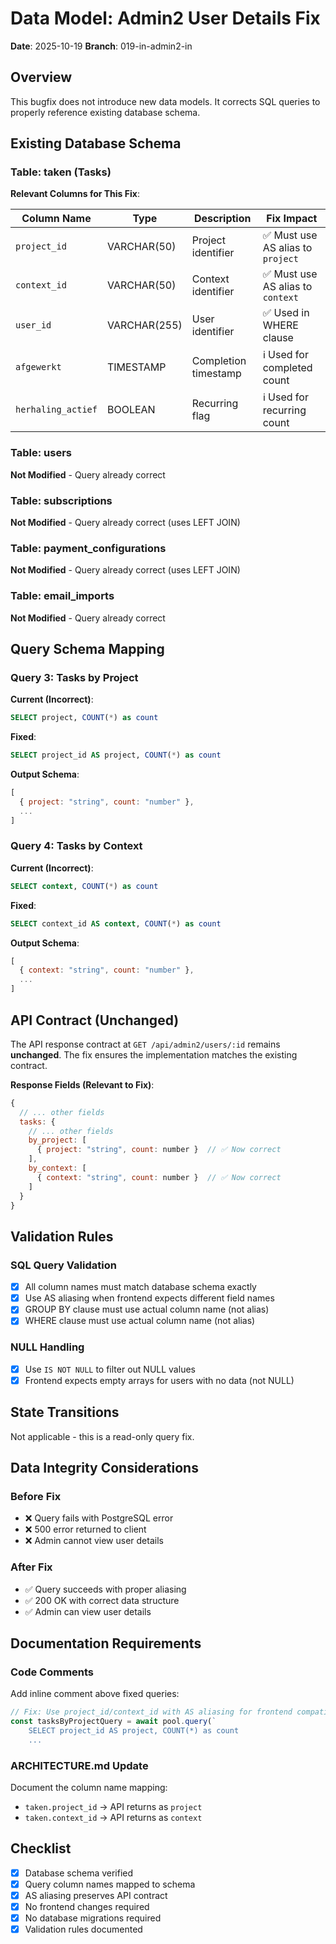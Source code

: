 # Data Model: Admin2 User Details Fix

**Date**: 2025-10-19
**Branch**: 019-in-admin2-in

## Overview
This bugfix does not introduce new data models. It corrects SQL queries to properly reference existing database schema.

## Existing Database Schema

### Table: taken (Tasks)
**Relevant Columns for This Fix**:

| Column Name | Type | Description | Fix Impact |
|------------|------|-------------|------------|
| `project_id` | VARCHAR(50) | Project identifier | ✅ Must use AS alias to `project` |
| `context_id` | VARCHAR(50) | Context identifier | ✅ Must use AS alias to `context` |
| `user_id` | VARCHAR(255) | User identifier | ✅ Used in WHERE clause |
| `afgewerkt` | TIMESTAMP | Completion timestamp | ℹ️ Used for completed count |
| `herhaling_actief` | BOOLEAN | Recurring flag | ℹ️ Used for recurring count |

### Table: users
**Not Modified** - Query already correct

### Table: subscriptions
**Not Modified** - Query already correct (uses LEFT JOIN)

### Table: payment_configurations
**Not Modified** - Query already correct (uses LEFT JOIN)

### Table: email_imports
**Not Modified** - Query already correct

## Query Schema Mapping

### Query 3: Tasks by Project
**Current (Incorrect)**:
```sql
SELECT project, COUNT(*) as count
```

**Fixed**:
```sql
SELECT project_id AS project, COUNT(*) as count
```

**Output Schema**:
```javascript
[
  { project: "string", count: "number" },
  ...
]
```

### Query 4: Tasks by Context
**Current (Incorrect)**:
```sql
SELECT context, COUNT(*) as count
```

**Fixed**:
```sql
SELECT context_id AS context, COUNT(*) as count
```

**Output Schema**:
```javascript
[
  { context: "string", count: "number" },
  ...
]
```

## API Contract (Unchanged)

The API response contract at `GET /api/admin2/users/:id` remains **unchanged**. The fix ensures the implementation matches the existing contract.

**Response Fields (Relevant to Fix)**:
```javascript
{
  // ... other fields
  tasks: {
    // ... other fields
    by_project: [
      { project: "string", count: number }  // ✅ Now correct
    ],
    by_context: [
      { context: "string", count: number }  // ✅ Now correct
    ]
  }
}
```

## Validation Rules

### SQL Query Validation
- [x] All column names must match database schema exactly
- [x] Use AS aliasing when frontend expects different field names
- [x] GROUP BY clause must use actual column name (not alias)
- [x] WHERE clause must use actual column name (not alias)

### NULL Handling
- [x] Use `IS NOT NULL` to filter out NULL values
- [x] Frontend expects empty arrays for users with no data (not NULL)

## State Transitions
Not applicable - this is a read-only query fix.

## Data Integrity Considerations

### Before Fix
- ❌ Query fails with PostgreSQL error
- ❌ 500 error returned to client
- ❌ Admin cannot view user details

### After Fix
- ✅ Query succeeds with proper aliasing
- ✅ 200 OK with correct data structure
- ✅ Admin can view user details

## Documentation Requirements

### Code Comments
Add inline comment above fixed queries:
```javascript
// Fix: Use project_id/context_id with AS aliasing for frontend compatibility
const tasksByProjectQuery = await pool.query(`
    SELECT project_id AS project, COUNT(*) as count
    ...
```

### ARCHITECTURE.md Update
Document the column name mapping:
- `taken.project_id` → API returns as `project`
- `taken.context_id` → API returns as `context`

## Checklist

- [x] Database schema verified
- [x] Query column names mapped to schema
- [x] AS aliasing preserves API contract
- [x] No frontend changes required
- [x] No database migrations required
- [x] Validation rules documented
